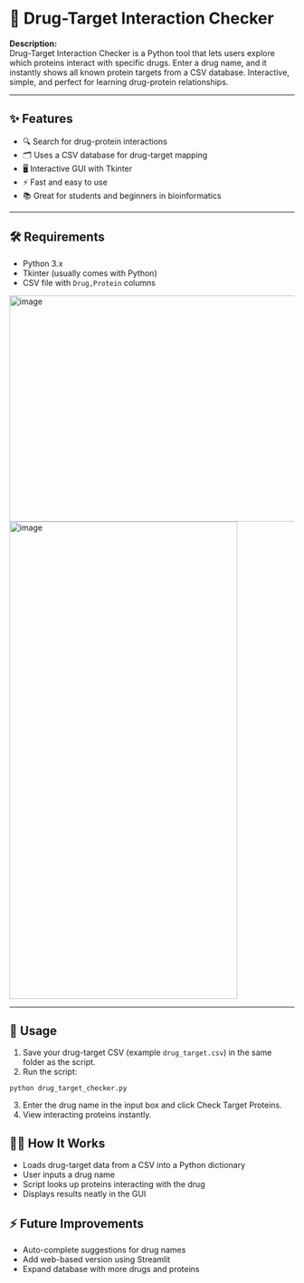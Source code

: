 # 💊 Drug-Target Interaction Checker

**Description:**  
Drug-Target Interaction Checker is a Python tool that lets users explore which proteins interact with specific drugs. Enter a drug name, and it instantly shows all known protein targets from a CSV database. Interactive, simple, and perfect for learning drug-protein relationships.

---

## ✨ Features
- 🔍 Search for drug-protein interactions
- 🗂️ Uses a CSV database for drug-target mapping
- 🖥️ Interactive GUI with Tkinter
- ⚡ Fast and easy to use
- 📚 Great for students and beginners in bioinformatics

---

## 🛠️ Requirements
- Python 3.x
- Tkinter (usually comes with Python)
- CSV file with `Drug,Protein` columns

<img width="622" height="400" alt="image" src="https://github.com/user-attachments/assets/69c782b7-d45f-4cd8-8e36-04dae9dedd1f" />

<img width="403" height="844" alt="image" src="https://github.com/user-attachments/assets/bed95387-9649-4ebf-8c4b-dea513d5c7b1" />


---

## 📝 Usage
1. Save your drug-target CSV (example `drug_target.csv`) in the same folder as the script.
2. Run the script:
```
python drug_target_checker.py
```
3. Enter the drug name in the input box and click Check Target Proteins.
4. View interacting proteins instantly.

## 👨‍💻 How It Works
- Loads drug-target data from a CSV into a Python dictionary
- User inputs a drug name
- Script looks up proteins interacting with the drug
- Displays results neatly in the GUI

## ⚡ Future Improvements
- Auto-complete suggestions for drug names
- Add web-based version using Streamlit
- Expand database with more drugs and proteins
